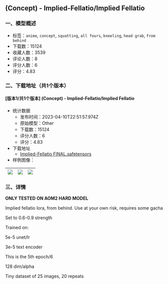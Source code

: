 ## (Concept) - Implied-Fellatio/Implied Fellatio
### 一、模型概述

- 标签：`anime`, `concept`, `squatting`, `all fours`, `kneeling`, `head grab`, `from behind`
- 下载数：15124
- 收藏人数：3539
- 评论人数：8
- 评分人数：6
- 评分：4.83

### 二、下载地址（共1个版本）

#### [版本1/共1个版本] (Concept) - Implied-Fellatio/Implied Fellatio

- 统计数据
  - 发布时间：2023-04-10T22:51:57.974Z
  - 原始模型：Other
  - 下载数：15124
  - 评分人数：6
  - 评分：4.83
- 下载地址
  - [Implied-Fellatio FINAL.safetensors](https://civitai.com/api/download/models/8464)
- 样例图像：

| <img src="https://image.civitai.com/xG1nkqKTMzGDvpLrqFT7WA/1a452296-4480-405d-4d02-6b8884595c00/width=450/80340.jpeg" /> | <img src="https://image.civitai.com/xG1nkqKTMzGDvpLrqFT7WA/576b9ba0-0377-4b77-60a2-e1084747b000/width=450/80361.jpeg" /> | <img src="https://image.civitai.com/xG1nkqKTMzGDvpLrqFT7WA/b98c1603-ad27-4bc1-6264-836a8a841d00/width=450/80341.jpeg" /> |
| ---- | ---- | ---- |


### 三、详情
<p><strong>ONLY TESTED ON AOM2 HARD MODEL</strong></p><p></p><p>Implied fellatio lora, from behind. Use at your own risk, requires some gacha</p><p></p><p>Set to 0.6-0.9 strength</p><p></p><p>Trained on:</p><p></p><p>5e-5 unet/lr</p><p>3e-5 text encoder</p><p>This is the 5th epoch/6</p><p>128 dim/alpha</p><p></p><p>Tiny dataset of 25 images, 20 repeats</p>